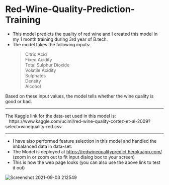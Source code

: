 # Red-Wine-Quality-Prediction-Training

- This model predicts the quality of red wine and I created this model in my 1 month training during 3rd year of B.tech. <br>
- The model takes the following inputs:
  >Citric Acid <br>
  >Fixed Acidity <br>
  >Total Sulphur Dioxide <br>
  >Volatile Acidity <br>
  >Sulphates <br>
  >Density <br>
  >Alcohol <br>
 
Based on these input values, the model tells whether the wine quality is good or bad.

<hr>
The Kaggle link for the data-set used in this model is: <br>
 &nbsp;&nbsp;  https://www.kaggle.com/uciml/red-wine-quality-cortez-et-al-2009?select=winequality-red.csv
 
<hr>

- I have also performed feature selection in this model and handled the imbalanced data in data-set.  <br>
- The Model is deployed at https://redwinequalitypredict.herokuapp.com/ (zoom in or zoom out to fit input dialog box to your screen)<br>
- This is how the web page looks (you can also use the above link to test it out) <br>

![Screenshot 2021-09-03 212549](https://user-images.githubusercontent.com/64833579/132033967-7cee5f9f-a6bc-47d2-98b3-e2b1e82c5be3.jpg)


 




